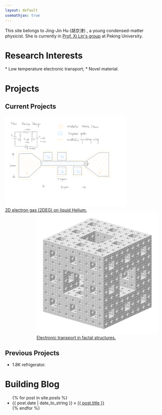 ```yaml
---
layout: default
usemathjax: true
---
```


This site belongs to Jing-Jin Hu (胡京津) , a young condensed-matter physicist. She is currently in <a href="http://www.phy.pku.edu.cn/~xilin/index.html"> Prof. Xi Lin's group</a> at Peking University.

<h1><a name="ResearchInterest">Research Interests</a></h1>
* Low temperature electronic transport;
* Novel material.

<h1><a name="Projects">Projects</a></h1>

## Current Projects

<div style="float: left">
<a href="projects/2DEG">
	<img src="images/2DEG/IMG_0118.PNG" width="400px"><br/>
	2D electron gas (2DEG) on liquid Helium.
</a>
</div>
<div style="float: right">
<a href="projects/factal">
	<img src="images/factal/menger_large.png" width="400px"><br/>
	Electronic transport in factal structures.
</a>
</div>
<div style="clear:both"></div>

## Previous Projects

* 1.8K refrigerator. 

<h1>Building Blog</h1>
  <ul class="posts">
    {% for post in site.posts %}
      <li><span>{{ post.date | date_to_string }}</span> &raquo; <a href="{{ site.baseurl }}{{ post.url }}">{{ post.title }}</a></li>
    {% endfor %}
  </ul>